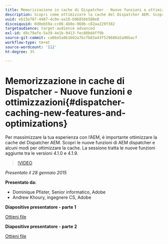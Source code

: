 ```yaml
---
title: Memorizzazione in cache di Dispatcher - Nuove funzioni e ottimizzazioni
description: Scopri come ottimizzare la cache del Dispatcher AEM. Scopri le nuove funzioni di AEM dispatcher e alcuni modi per ottimizzare la cache. La sessione tratta le nuove funzioni aggiunte tra le versioni 4.1.0 e 4.1.9.
uuid: eb15e787-4487-4c0e-aa16-b9685bb580e8
discoiquuid: 0d0eb59a-cc06-4b0e-960b-c82aa229f382
targetaudience: target-audience advanced
exl-id: d8c79afe-5a39-4e1b-9413-fec80bd4ff9b
source-git-commit: ca06e5a8b1602a7bcfb83a43f529680a5a96bacf
workflow-type: tm+mt
source-wordcount: '112'
ht-degree: 3%

---
```


# Memorizzazione in cache di Dispatcher - Nuove funzioni e ottimizzazioni{#dispatcher-caching-new-features-and-optimizations}

Per massimizzare la tua esperienza con l’AEM, è importante ottimizzare la cache del Dispatcher AEM. Scopri le nuove funzioni di AEM dispatcher e alcuni modi per ottimizzare la cache. La sessione tratta le nuove funzioni aggiunte tra le versioni 4.1.0 e 4.1.9.

>[!VIDEO](https://video.tv.adobe.com/v/19378/?quality=9)

*Presentato il 28 gennaio 2015*

**Presentato da:**

* Dominique Pfister, Senior informatico, Adobe
* Andrew Khoury, ingegnere CS, Adobe

**Diapositive presentatore - parte 1**

[Ottieni file](assets/aemgems-dispatcher-caching-part1-jan-28-2015.pdf)

**Diapositive presentatore - parte 2**

[Ottieni file](assets/aemgems-dispatcher-caching-part2-jan-28-2015.pdf)
<!--
[Get back to the Overview](https://helpx.adobe.com/experience-manager/kt/eseminars/gems/aem-index.html)
-->
